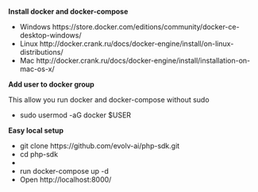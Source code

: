 <strong>Install docker and docker-compose</strong>
<ul>
<li>Windows https://store.docker.com/editions/community/docker-ce-desktop-windows/</li>
<li>Linux http://docker.crank.ru/docs/docker-engine/install/on-linux-distributions/</li>
<li>Mac http://docker.crank.ru/docs/docker-engine/install/installation-on-mac-os-x/</li>
</ul>
<strong>Add user to docker group</strong>

This allow you run docker and docker-compose without sudo

<ul>
<li>sudo usermod -aG docker $USER</li>
</ul>

<strong>Easy local setup</strong>
<ul>
  <li>git clone https://github.com/evolv-ai/php-sdk.git</li>
  <li>cd php-sdk <li>
  <li>run docker-compose up -d</li>
  <li>Open http://localhost:8000/</li>
</ul>
